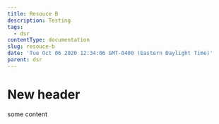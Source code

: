 ```yaml
---
title: Resouce B
description: Testing
tags:
  - dsr
contentType: documentation
slug: resouce-b
date: 'Tue Oct 06 2020 12:34:06 GMT-0400 (Eastern Daylight Time)'
parent: dsr
---
```

# New header

some content